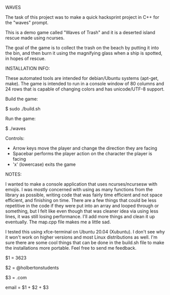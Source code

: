WAVES

The task of this project was to make a quick hacksprint project in C++ for the "waves" prompt.

This is a demo game called "Waves of Trash" and it is a deserted island rescue made using ncurses.

The goal of the game is to collect the trash on the beach by putting it into the bin, and then burn it using the magnifying glass when a ship is spotted, in hopes of rescue.

INSTALLATION INFO:

These automated tools are intended for debian/Ubuntu systems (apt-get, make). The game is intended to run in a console window of 80 columns and 24 rows that is capable of changing colors and has unicode/UTF-8 support.

Build the game:

$ sudo ./build.sh

Run the game:

$ ./waves

Controls:

- Arrow keys move the player and change the direction they are facing
- Spacebar performs the player action on the character the player is facing
- 'x' (lowercase) exits the game

NOTES:

I wanted to make a console application that uses ncurses/ncursesw with emojis. I was mostly concerned with using as many functions from the library as possible, writing code that was fairly time efficient and not space efficient, and finishing on time. There are a few things that could be less repetitive in the code if they were put into an array and looped through or something, but I felt like even though that was cleaner idea via using less lines, it was still losing performance. I'll add more things and clean it up eventually. The map.cpp file makes me a little sad.

I tested this using xfce-terminal on Ubuntu 20.04 (Xubuntu). I don't see why it won't work on higher versions and most Linux distributions as well. I'm sure there are some cool things that can be done in the build.sh file to make the installations more portable. Feel free to send me feedback.

$1 = 3623

$2 = @holbertonstudents

$3 = .com

email = $1 + $2 + $3
